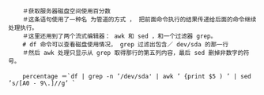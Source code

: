         ＃获取服务器磁盘空间使用百分数
        ＃这条语句使用了一种名 为管道的方式 ， 把前面命令执行的结果传递给后面的命令继续处理执行。
        ＃这里还用到了两个流式编辑器： awk 和 sed ，和一个过滤器 grep。
        # df 命令可以查看磁盘使用情况， grep 过滤出包含／ dev/sda 的那一行
        ＃然后 awk 处理只显示从 grep 取得那行的第五列内容，最后 sed 删掉非数字的符号。

        percentage ＝`df | grep -n ’/dev/sda' | awk ’ {print $5 ) ’ | sed ’s/[A0 - 9\.]//g’ `